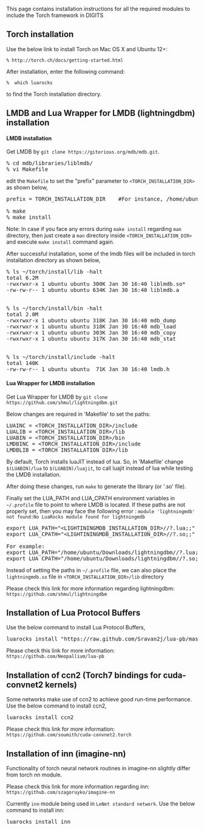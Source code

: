 This page contains installation instructions for all the required modules to include the Torch framework in DIGITS

## Torch installation

Use the below link to install Torch on Mac OS X and Ubuntu 12+:

    % http://torch.ch/docs/getting-started.html

After installation, enter the following command:  

    %  which luarocks

to find the Torch installation directory. 

## LMDB and Lua Wrapper for LMDB (lightningdbm) installation

#### LMDB installation

Get LMDB by `git clone https://gitorious.org/mdb/mdb.git`.

<pre>
% cd mdb/libraries/liblmdb/
% vi Makefile
</pre>

edit the `Makefile` to set the "prefix" parameter to `<TORCH_INSTALLATION_DIR>` as shown below,
<pre>
prefix = TORCH_INSTALLATION_DIR    #For instance, /home/ubuntu/torch/install

% make
% make install
</pre>

Note: In case if you face any errors during `make install` regarding `man` directory, then just create a `man` directory inside `<TORCH_INSTALLATION_DIR>` and execute `make install` command again.

After successful installation, some of the lmdb files will be included in torch installation directory as shown below,

<pre>
% ls ~/torch/install/lib -halt
total 6.2M
-rwxrwxr-x 1 ubuntu ubuntu 300K Jan 30 16:40 liblmdb.so*
-rw-rw-r-- 1 ubuntu ubuntu 634K Jan 30 16:40 liblmdb.a


% ls ~/torch/install/bin -halt
total 2.0M
-rwxrwxr-x 1 ubuntu ubuntu 318K Jan 30 16:40 mdb_dump
-rwxrwxr-x 1 ubuntu ubuntu 318K Jan 30 16:40 mdb_load
-rwxrwxr-x 1 ubuntu ubuntu 303K Jan 30 16:40 mdb_copy
-rwxrwxr-x 1 ubuntu ubuntu 317K Jan 30 16:40 mdb_stat


% ls ~/torch/install/include -halt
total 140K
-rw-rw-r-- 1 ubuntu ubuntu  71K Jan 30 16:40 lmdb.h
</pre>

#### Lua Wrapper for LMDB installation
Get Lua Wrapper for LMDB by `git clone https://github.com/shmul/lightningdbm.git`

Below changes are required in 'Makefile' to set the paths:

<pre>
LUAINC = &lt;TORCH_INSTALLATION_DIR&gt;/include
LUALIB = &lt;TORCH_INSTALLATION_DIR&gt;/lib
LUABIN = &lt;TORCH_INSTALLATION_DIR&gt;/bin
LMDBINC = &lt;TORCH_INSTALLATION_DIR&gt;/include
LMDBLIB = &lt;TORCH_INSTALLATION_DIR&gt;/lib
</pre>

By default, Torch installs luaJIT instead of lua. So, in 'Makefile' change `$(LUABIN)/lua` to `$(LUABIN)/luajit`, to call luajit instead of lua while testing the LMDB installation.

After doing these changes, run `make` to generate the library (or '.so' file).

Finally set the LUA_PATH and LUA_CPATH environment variables in `~/.profile` file to point to where LMDB is located. If these paths are not properly set, then you may face the following error :  `module 'lightningmdb' not found:No LuaRocks module found for lightningmdb`

<pre>
export LUA_PATH="&lt;LIGHTININGMDB_INSTALLATION_DIR&gt;//?.lua;;"
export LUA_CPATH="&lt;LIGHTININGMDB_INSTALLATION_DIR&gt;//?.so;;"

For example: 
export LUA_PATH="/home/ubuntu/Downloads/lightningdbm//?.lua;;"
export LUA_CPATH="/home/ubuntu/Downloads/lightningdbm//?.so;;"
</pre>

Instead of setting the paths in `~/.profile` file, we can also place the `lightningmdb.so` file in `<TORCH_INSTALLATION_DIR>/lib` directory

Please check this link for more information regarding lightningdbm: `https://github.com/shmul/lightningdbm`

## Installation of Lua Protocol Buffers

Use the below command to install Lua Protocol Buffers,

<pre>
luarocks install "https://raw.github.com/Sravan2j/lua-pb/master/lua-pb-scm-0.rockspec"
</pre>

Please check this link for more information: `https://github.com/Neopallium/lua-pb`

## Installation of ccn2 (Torch7 bindings for cuda-convnet2 kernels)

Some networks make use of ccn2 to achieve good run-time performance. Use the below command to install ccn2, 

<pre>
luarocks install ccn2
</pre>

Please check this link for more information: `https://github.com/soumith/cuda-convnet2.torch`

## Installation of inn (imagine-nn)

Functionality of torch neural network routines in imagine-nn slightly differ from torch nn module.

Please check this link for more information regarding inn: `https://github.com/szagoruyko/imagine-nn`

Currently `inn` module being used in `LeNet standard network`. Use the below command to install inn:

<pre>
luarocks install inn
</pre>

